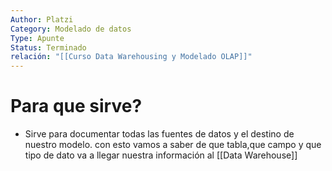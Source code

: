 ```yaml
---
Author: Platzi
Category: Modelado de datos
Type: Apunte
Status: Terminado
relación: "[[Curso Data Warehousing y Modelado OLAP]]"
---
```

# Para que sirve?

- Sirve para documentar todas las fuentes de datos y el destino de nuestro modelo. con esto vamos a saber de que tabla,que campo y que tipo de dato va a llegar nuestra información al [[Data Warehouse]]
